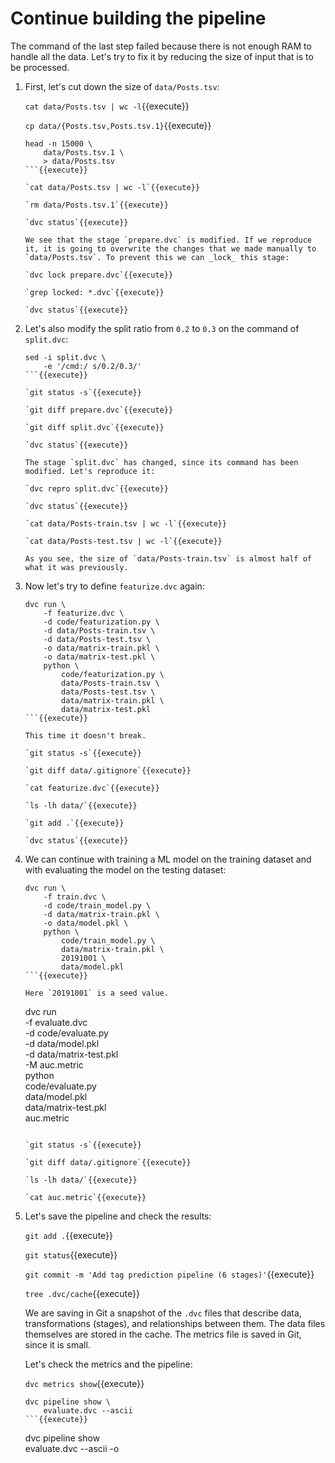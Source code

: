 # Continue building the pipeline

The command of the last step failed because there is not enough RAM to
handle all the data. Let's try to fix it by reducing the size of input
that is to be processed.

1. First, let's cut down the size of `data/Posts.tsv`:
   
   `cat data/Posts.tsv | wc -l`{{execute}}
   
   `cp data/{Posts.tsv,Posts.tsv.1}`{{execute}}
   
   ```
   head -n 15000 \
       data/Posts.tsv.1 \
       > data/Posts.tsv
   ```{{execute}}
   
   `cat data/Posts.tsv | wc -l`{{execute}}
   
   `rm data/Posts.tsv.1`{{execute}}
   
   `dvc status`{{execute}}
   
   We see that the stage `prepare.dvc` is modified. If we reproduce
   it, it is going to overwrite the changes that we made manually to
   `data/Posts.tsv`. To prevent this we can _lock_ this stage:
   
   `dvc lock prepare.dvc`{{execute}}
   
   `grep locked: *.dvc`{{execute}}
   
   `dvc status`{{execute}}
   
2. Let's also modify the split ratio from `0.2` to `0.3` on the
   command of `split.dvc`:
   
   ```
   sed -i split.dvc \
       -e '/cmd:/ s/0.2/0.3/'
   ```{{execute}}
   
   `git status -s`{{execute}}
   
   `git diff prepare.dvc`{{execute}}
   
   `git diff split.dvc`{{execute}}
      
   `dvc status`{{execute}}
   
   The stage `split.dvc` has changed, since its command has been
   modified. Let's reproduce it:
   
   `dvc repro split.dvc`{{execute}}
   
   `dvc status`{{execute}}
   
   `cat data/Posts-train.tsv | wc -l`{{execute}}
   
   `cat data/Posts-test.tsv | wc -l`{{execute}}
   
   As you see, the size of `data/Posts-train.tsv` is almost half of
   what it was previously.
   
3. Now let's try to define `featurize.dvc` again:

   ```
   dvc run \
       -f featurize.dvc \
       -d code/featurization.py \
       -d data/Posts-train.tsv \
       -d data/Posts-test.tsv \
       -o data/matrix-train.pkl \
       -o data/matrix-test.pkl \
       python \
           code/featurization.py \
           data/Posts-train.tsv \
           data/Posts-test.tsv \
           data/matrix-train.pkl \
           data/matrix-test.pkl
   ```{{execute}}
   
   This time it doesn't break.

   `git status -s`{{execute}}
   
   `git diff data/.gitignore`{{execute}}

   `cat featurize.dvc`{{execute}}
   
   `ls -lh data/`{{execute}}

   `git add .`{{execute}}
   
   `dvc status`{{execute}}
   
4. We can continue with training a ML model on the training dataset
   and with evaluating the model on the testing dataset:

   ```
   dvc run \
       -f train.dvc \
       -d code/train_model.py \
       -d data/matrix-train.pkl \
       -o data/model.pkl \
       python \
           code/train_model.py \
           data/matrix-train.pkl \
           20191001 \
           data/model.pkl
   ```{{execute}}

   Here `20191001` is a seed value.

   ```
   dvc run \
       -f evaluate.dvc \
       -d code/evaluate.py \
       -d data/model.pkl \
       -d data/matrix-test.pkl \
       -M auc.metric \
       python \
           code/evaluate.py \
           data/model.pkl \
           data/matrix-test.pkl \
           auc.metric
   ```{{execute}}
   
   `git status -s`{{execute}}
   
   `git diff data/.gitignore`{{execute}}

   `ls -lh data/`{{execute}}
   
   `cat auc.metric`{{execute}}

5. Let's save the pipeline and check the results:

   `git add .`{{execute}}
   
   `git status`{{execute}}
   
   `git commit -m 'Add tag prediction pipeline (6 stages)'`{{execute}}
   
   `tree .dvc/cache`{{execute}}
   
   We are saving in Git a snapshot of the `.dvc` files that describe
   data, transformations (stages), and relationships between them.
   The data files themselves are stored in the cache. The metrics file
   is saved in Git, since it is small.
   
   Let's check the metrics and the pipeline:
   
   `dvc metrics show`{{execute}}

   ```
   dvc pipeline show \
       evaluate.dvc --ascii
   ```{{execute}}

   ```
   dvc pipeline show \
       evaluate.dvc --ascii -o
   ```{{execute}}
